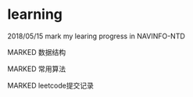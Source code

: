 # learning
2018/05/15 mark my learing progress in NAVINFO-NTD

MARKED 数据结构

MARKED 常用算法

MARKED leetcode提交记录
